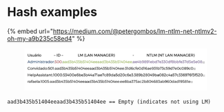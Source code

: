 # Hash examples

{% embed url="https://medium.com/@petergombos/lm-ntlm-net-ntlmv2-oh-my-a9b235c58ed4" %}

<figure><img src="../../../.gitbook/assets/image (2).png" alt=""><figcaption></figcaption></figure>

```
aad3b435b51404eeaad3b435b51404ee == Empty (indicates not using LM)
```

&#x20;
